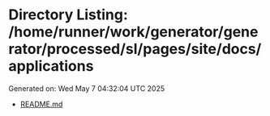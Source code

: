 # Directory Listing: /home/runner/work/generator/generator/processed/sl/pages/site/docs/applications
Generated on: Wed May  7 04:32:04 UTC 2025

- [README.md](README.md)
